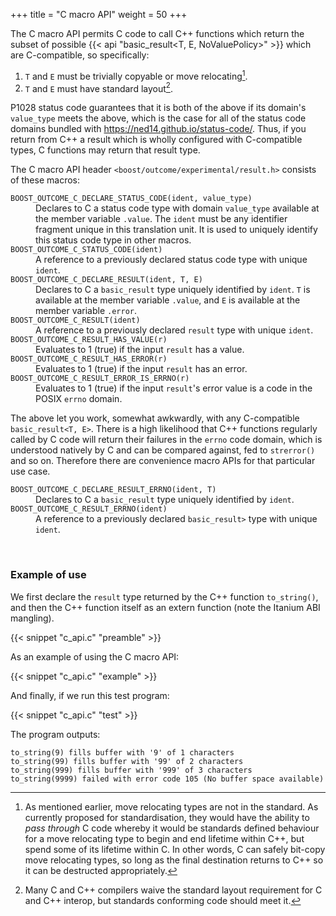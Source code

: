 +++
title = "C macro API"
weight = 50
+++

The C macro API permits C code to call C++ functions which return the subset
of possible {{< api "basic_result<T, E, NoValuePolicy>" >}} which are C-compatible,
so specifically:

1. `T` and `E` must be trivially copyable or move relocating[^1].
2. `T` and `E` must have standard layout[^2].

P1028 status code guarantees that it is both of the above if its domain's
`value_type` meets the above, which is the case for all of the status code
domains bundled with https://ned14.github.io/status-code/. Thus, if
you return from C++ a result which is wholly configured with C-compatible
types, C functions may return that result type.

The C macro API header `<boost/outcome/experimental/result.h>` consists of these macros:

<dl>
<dt><code>BOOST_OUTCOME_C_DECLARE_STATUS_CODE(ident, value_type)</code>
<dd>Declares to C a status code type with domain <code>value_type</code>
available at the member variable <code>.value</code>. The <code>ident</code>
must be any identifier fragment unique in this translation unit. It is
used to uniquely identify this status code type in other macros.

<dt><code>BOOST_OUTCOME_C_STATUS_CODE(ident)</code>
<dd>A reference to a previously declared status code type with unique
<code>ident</code>.

<dt><code>BOOST_OUTCOME_C_DECLARE_RESULT(ident, T, E)</code>
<dd>Declares to C a <code>basic_result<T, E></code> type uniquely
identified by <code>ident</code>. <code>T</code> is available at the
member variable <code>.value</code>, and <code>E</code> is available
at the member variable <code>.error</code>.

<dt><code>BOOST_OUTCOME_C_RESULT(ident)</code>
<dd>A reference to a previously declared <code>result</code> type with
unique <code>ident</code>.

<dt><code>BOOST_OUTCOME_C_RESULT_HAS_VALUE(r)</code>
<dd>Evaluates to 1 (true) if the input <code>result</code> has a value.

<dt><code>BOOST_OUTCOME_C_RESULT_HAS_ERROR(r)</code>
<dd>Evaluates to 1 (true) if the input <code>result</code> has an error.

<dt><code>BOOST_OUTCOME_C_RESULT_ERROR_IS_ERRNO(r)</code>
<dd>Evaluates to 1 (true) if the input <code>result</code>'s error value
is a code in the POSIX <code>errno</code> domain.
</dl>

The above let you work, somewhat awkwardly, with any C-compatible
`basic_result<T, E>`. There is a high likelihood that C++ functions
regularly called by C code will return their failures in the `errno`
code domain, which is understood natively by C and can be compared
against, fed to `strerror()` and so on. Therefore there are
convenience macro APIs for that particular use case.

<dl>
<dt><code>BOOST_OUTCOME_C_DECLARE_RESULT_ERRNO(ident, T)</code>
<dd>Declares to C a <code>basic_result<T, posix_code></code>
type uniquely identified by <code>ident</code>.

<dt><code>BOOST_OUTCOME_C_RESULT_ERRNO(ident)</code>
<dd>A reference to a previously declared <code>basic_result<T, posix_code>></code>
type with unique <code>ident</code>.
</dl>
<br>

### Example of use

We first declare the `result` type returned by the C++ function `to_string()`,
and then the C++ function itself as an extern function (note the Itanium ABI
mangling).

{{< snippet "c_api.c" "preamble" >}}

As an example of using the C macro API:

{{< snippet "c_api.c" "example" >}}

And finally, if we run this test program:

{{< snippet "c_api.c" "test" >}}

The program outputs:

```
to_string(9) fills buffer with '9' of 1 characters
to_string(99) fills buffer with '99' of 2 characters
to_string(999) fills buffer with '999' of 3 characters
to_string(9999) failed with error code 105 (No buffer space available)
```


[^1]: As mentioned earlier, move relocating types are not in the standard. As currently proposed for standardisation, they would have the ability to *pass through* C code whereby it would be standards defined behaviour for a move relocating type to begin and end lifetime within C++, but spend some of its lifetime within C. In other words, C can safely bit-copy move relocating types, so long as the final destination returns to C++ so it can be destructed appropriately.

[^2]: Many C and C++ compilers waive the standard layout requirement for C and C++ interop, but standards conforming code should meet it.
